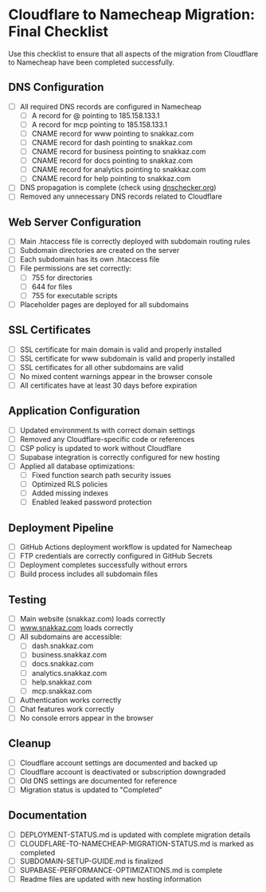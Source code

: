 # Cloudflare to Namecheap Migration: Final Checklist

Use this checklist to ensure that all aspects of the migration from Cloudflare to Namecheap have been completed successfully.

## DNS Configuration

- [ ] All required DNS records are configured in Namecheap
  - [ ] A record for @ pointing to 185.158.133.1
  - [ ] A record for mcp pointing to 185.158.133.1
  - [ ] CNAME record for www pointing to snakkaz.com
  - [ ] CNAME record for dash pointing to snakkaz.com
  - [ ] CNAME record for business pointing to snakkaz.com
  - [ ] CNAME record for docs pointing to snakkaz.com
  - [ ] CNAME record for analytics pointing to snakkaz.com
  - [ ] CNAME record for help pointing to snakkaz.com
- [ ] DNS propagation is complete (check using [dnschecker.org](https://dnschecker.org))
- [ ] Removed any unnecessary DNS records related to Cloudflare

## Web Server Configuration

- [ ] Main .htaccess file is correctly deployed with subdomain routing rules
- [ ] Subdomain directories are created on the server
- [ ] Each subdomain has its own .htaccess file
- [ ] File permissions are set correctly:
  - [ ] 755 for directories
  - [ ] 644 for files
  - [ ] 755 for executable scripts
- [ ] Placeholder pages are deployed for all subdomains

## SSL Certificates

- [ ] SSL certificate for main domain is valid and properly installed
- [ ] SSL certificate for www subdomain is valid and properly installed
- [ ] SSL certificates for all other subdomains are valid
- [ ] No mixed content warnings appear in the browser console
- [ ] All certificates have at least 30 days before expiration

## Application Configuration

- [ ] Updated environment.ts with correct domain settings
- [ ] Removed any Cloudflare-specific code or references
- [ ] CSP policy is updated to work without Cloudflare
- [ ] Supabase integration is correctly configured for new hosting
- [ ] Applied all database optimizations:
  - [ ] Fixed function search path security issues
  - [ ] Optimized RLS policies
  - [ ] Added missing indexes
  - [ ] Enabled leaked password protection

## Deployment Pipeline

- [ ] GitHub Actions deployment workflow is updated for Namecheap
- [ ] FTP credentials are correctly configured in GitHub Secrets
- [ ] Deployment completes successfully without errors
- [ ] Build process includes all subdomain files

## Testing

- [ ] Main website (snakkaz.com) loads correctly
- [ ] www.snakkaz.com loads correctly
- [ ] All subdomains are accessible:
  - [ ] dash.snakkaz.com
  - [ ] business.snakkaz.com
  - [ ] docs.snakkaz.com
  - [ ] analytics.snakkaz.com
  - [ ] help.snakkaz.com
  - [ ] mcp.snakkaz.com
- [ ] Authentication works correctly
- [ ] Chat features work correctly
- [ ] No console errors appear in the browser

## Cleanup

- [ ] Cloudflare account settings are documented and backed up
- [ ] Cloudflare account is deactivated or subscription downgraded
- [ ] Old DNS settings are documented for reference
- [ ] Migration status is updated to "Completed"

## Documentation

- [ ] DEPLOYMENT-STATUS.md is updated with complete migration details
- [ ] CLOUDFLARE-TO-NAMECHEAP-MIGRATION-STATUS.md is marked as completed
- [ ] SUBDOMAIN-SETUP-GUIDE.md is finalized
- [ ] SUPABASE-PERFORMANCE-OPTIMIZATIONS.md is complete
- [ ] Readme files are updated with new hosting information
